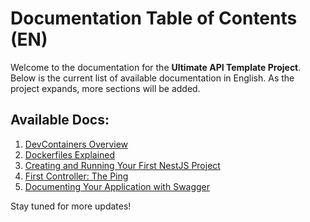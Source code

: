 # Documentation Table of Contents (EN)

Welcome to the documentation for the **Ultimate API Template Project**. Below is the current list of available documentation in English. As the project expands, more sections will be added.

## Available Docs:

1. [DevContainers Overview](devcontainers.md)
2. [Dockerfiles Explained](dockerfiles.md)
3. [Creating and Running Your First NestJS Project](creating-project.md)
4. [First Controller: The Ping](first-controller.md)
5. [Documenting Your Application with Swagger](documentation.md)

Stay tuned for more updates!
